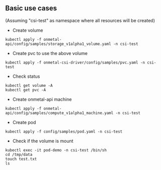 ## Basic use cases 

(Assuming "csi-test" as namespace where all resources will be created)

- Create volume
```
kubectl apply -f onmetal-api/config/samples/storage_v1alpha1_volume.yaml -n csi-test
```

- Create pvc to use the above volume
```
kubectl apply -f onmetal-csi-driver/config/samples/pvc.yaml -n csi-test
```

- Check status
```
kubectl get volume -A
kubectl get pvc -A
```

- Create onmetal-api machine
```
kubectl apply -f onmetal-api/config/samples/compute_v1alpha1_machine.yaml -n csi-test
```

- Create pod 
```
kubectl apply -f config/samples/pod.yaml -n csi-test
```

- Check if the volume is mount
```
kubectl exec -it pod-demo -n csi-test /bin/sh
cd /tmp/data
touch test.txt
ls
```